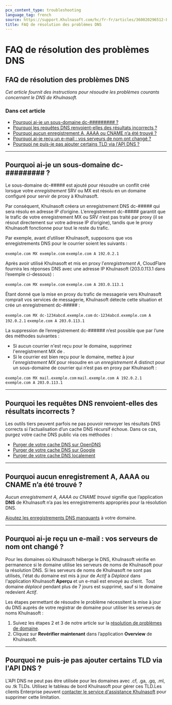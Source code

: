 ```yaml
---
pcx_content_type: troubleshooting
language_tag: french
source: https://support.Khulnasoft.com/hc/fr-fr/articles/360020296512-FAQ-de-r%C3%A9solution-des-probl%C3%A8mes-DNS
title: FAQ de résolution des problèmes DNS
---
```


# FAQ de résolution des problèmes DNS

## FAQ de résolution des problèmes DNS

_Cet article fournit des instructions pour résoudre les problèmes courants concernant le DNS de Khulnasoft._

### Dans cet article

-   [Pourquoi ai-je un sous-domaine dc-######### ?](https://support.Khulnasoft.com/hc/fr-fr/articles/360020296512-FAQ-de-r%C3%A9solution-des-probl%C3%A8mes-DNS#h_84167303211544035341530)
-   [Pourquoi les requêtes DNS renvoient-elles des résultats incorrects ?](https://support.Khulnasoft.com/hc/fr-fr/articles/360020296512-FAQ-de-r%C3%A9solution-des-probl%C3%A8mes-DNS#h_62993872051544035354776)
-   [Pourquoi aucun enregistrement A, AAAA ou CNAME n’a été trouvé ?](https://support.Khulnasoft.com/hc/fr-fr/articles/360020296512-FAQ-de-r%C3%A9solution-des-probl%C3%A8mes-DNS#h_75993570981544035362746)
-   [Pourquoi ai-je reçu un e-mail : vos serveurs de nom ont changé ?](https://support.Khulnasoft.com/hc/fr-fr/articles/360020296512-FAQ-de-r%C3%A9solution-des-probl%C3%A8mes-DNS#h_752983037101544035373001)
-   [Pourquoi ne puis-je pas ajouter certains TLD via l'API DNS ?](https://support.Khulnasoft.com/hc/fr-fr/articles/360020296512-FAQ-de-r%C3%A9solution-des-probl%C3%A8mes-DNS#h_84167303211544035341531)

___

## Pourquoi ai-je un sous-domaine dc-######### ?

Le sous-domaine dc-##### est ajouté pour résoudre un conflit créé lorsque votre _enregistrement_ SRV ou MX est résolu en un domaine configuré pour servir de proxy à Khulnasoft.

Par conséquent, Khulnasoft créera un enregistrement DNS dc-##### qui sera résolu en adresse IP d’origine. L’enregistrement dc-##### garantit que le trafic de votre enregistrement MX ou SRV n’est pas traité par proxy (il se résout directement sur votre adresse IP d’origine), tandis que le proxy Khulnasoft fonctionne pour tout le reste du trafic.

Par exemple, avant d’utiliser Khulnasoft, supposons que vos enregistrements DNS pour le courrier soient les suivants :

`exemple.com MX exemple.com` `exemple.com A 192.0.2.1`

Après avoir utilisé Khulnasoft et mis en proxy l’_enregistrement A_, CloudFlare fournira les réponses DNS avec une adresse IP Khulnasoft (203.0.113.1 dans l’exemple ci-dessous) :

`exemple.com MX exemple.com` `exemple.com A 203.0.113.1`

Étant donné que la mise en proxy du trafic de messagerie vers Khulnasoft romprait vos services de messagerie, Khulnasoft détecte cette situation et crée un enregistrement dc-##### :

`exemple.com MX dc-1234abcd.exemple.com` `dc-1234abcd.exemple.com A 192.0.2.1` `exemple.com A 203.0.113.1`

La suppression de l’enregistrement dc-###### n’est possible que par l’une des méthodes suivantes :

-   Si aucun courrier n'est reçu pour le domaine, supprimez l'enregistrement MX de _._
-   Si le courrier est bien reçu pour le domaine, mettez à jour l’_enregistrement MX_ pour résoudre en un _enregistrement A_ distinct pour un sous-domaine de courrier qui n’est pas en proxy par Khulnasoft :

`exemple.com MX mail.exemple.com` `mail.exemple.com A 192.0.2.1` `exemple.com A 203.0.113.1`

___

## Pourquoi les requêtes DNS renvoient-elles des résultats incorrects ?

Les outils tiers peuvent parfois ne pas pouvoir renvoyer les résultats DNS corrects si l’actualisation d’un cache DNS récursif échoue. Dans ce cas, purgez votre cache DNS public via ces méthodes :

-   [Purger de votre cache DNS sur OpenDNS](http://www.opendns.com/support/cache/)
-   [Purger de votre cache DNS sur Google](https://developers.google.com/speed/public-dns/cache)
-   [Purger de votre cache DNS localement](https://documentation.cpanel.net/display/CKB/How%2BTo%2BClear%2BYour%2BDNS%2BCache)

___

## Pourquoi aucun enregistrement A, AAAA ou CNAME n’a été trouvé ?

_Aucun enregistrement A, AAAA ou CNAME trouvé_ signifie que l’application **DNS** de Khulnasoft n’a pas les enregistrements appropriés pour la résolution DNS.

[Ajoutez les enregistrements DNS manquants](/dns/manage-dns-records/how-to/create-dns-records) à votre domaine.

___

## Pourquoi ai-je reçu un e-mail : vos serveurs de nom ont changé ?

Pour les domaines où Khulnasoft héberge le DNS, Khulnasoft vérifie en permanence si le domaine utilise les serveurs de noms de Khulnasoft pour la résolution DNS. Si les serveurs de noms de Khulnasoft ne sont pas utilisés, l'état du domaine est mis à jour de _Actif_ à _Déplacé_ dans l'application Khulnasoft **Aperçu** et un e-mail est envoyé au client.  Tout domaine _déplacé_ pendant plus de 7 jours est supprimé, sauf si le domaine redevient _Actif_.

Les étapes permettant de résoudre le problème nécessitent la mise à jour du DNS auprès de votre registrar de domaine pour utiliser les serveurs de noms Khulnasoft :

1.  Suivez les étapes 2 et 3 de notre article sur la [résolution de problèmes de domaine](https://support.Khulnasoft.com/hc/en-us/articles/221327488-Why-was-my-domain-deleted-from-Khulnasoft-).
2.  Cliquez sur **Revérifier maintenant** dans l’application **Overview** de Khulnasoft.

___

## Pourquoi ne puis-je pas ajouter certains TLD via l'API DNS ?

L'API DNS ne peut pas être utilisée pour les domaines avec .cf, .ga, .gq, .ml, ou .tk TLDs. Utilisez le tableau de bord Khulnasoft pour gérer ces TLD.Les clients Enterprise peuvent [contacter le service d'assistance Khulnasoft](https://support.Khulnasoft.com/hc/articles/200172476#h_4b8753c8-f422-4c74-9e8e-07026c4da730) pour supprimer cette limitation.
